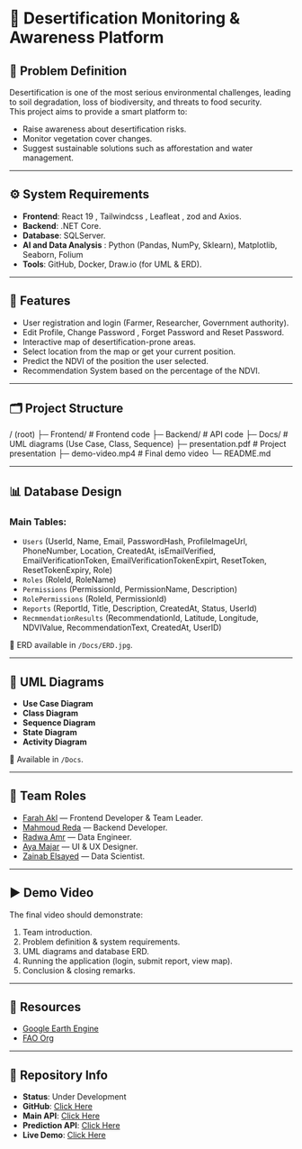# 🌱 Desertification Monitoring & Awareness Platform

## 📝 Problem Definition

Desertification is one of the most serious environmental challenges, leading to soil degradation, loss of biodiversity, and threats to food security.  
This project aims to provide a smart platform to:

- Raise awareness about desertification risks.
- Monitor vegetation cover changes.
- Suggest sustainable solutions such as afforestation and water management.

---

## ⚙️ System Requirements

- **Frontend**: React 19 , Tailwindcss , Leafleat , zod and Axios.
- **Backend**: .NET Core.
- **Database**: SQLServer.
- **AI and Data Analysis** : Python (Pandas, NumPy, Sklearn), Matplotlib, Seaborn, Folium
- **Tools**: GitHub, Docker, Draw.io (for UML & ERD).

---

## 🚀 Features

- User registration and login (Farmer, Researcher, Government authority).
- Edit Profile, Change Password , Forget Password and Reset Password.
- Interactive map of desertification-prone areas.
- Select location from the map or get your current position.
- Predict the NDVI of the position the user selected.
- Recommendation System based on the percentage of the NDVI.

---

## 🗂️ Project Structure

/ (root)
├─ Frontend/ # Frontend code
├─ Backend/ # API code
├─ Docs/ # UML diagrams (Use Case, Class, Sequence)
├─ presentation.pdf # Project presentation
├─ demo-video.mp4 # Final demo video
└─ README.md

---

## 📊 Database Design

### Main Tables:

- `Users` (UserId, Name, Email, PasswordHash, ProfileImageUrl, PhoneNumber, Location, CreatedAt, isEmailVerified, EmailVerificationToken, EmailVerificationTokenExpirt, ResetToken, ResetTokenExpiry, Role)
- `Roles` (RoleId, RoleName)
- `Permissions` (PermissionId, PermissionName, Description)
- `RolePermissions` (RoleId, PermissionId)
- `Reports` (ReportId, Title, Description, CreatedAt, Status, UserId)
- `RecmmendationResults` (RecommendationId, Latitude, Longitude, NDVIValue, RecommendationText, CreatedAt, UserID)

📌 ERD available in `/Docs/ERD.jpg`.

---

## 📐 UML Diagrams

- **Use Case Diagram**
- **Class Diagram**
- **Sequence Diagram**
- **State Diagram**
- **Activity Diagram**

📌 Available in `/Docs`.

---

## 👥 Team Roles

- [Farah Akl](https://www.linkedin.com/in/farahakl) — Frontend Developer & Team Leader.
- [Mahmoud Reda](https://www.linkedin.com/in/mahmoudreda4424) — Backend Developer.
- [Radwa Amr](https://www.linkedin.com/in/radwa-amr-0b80b02a3/) — Data Engineer.
- [Aya Majar](https://www.linkedin.com/in/aya-majar-278934299/) — UI & UX Designer.
- [Zainab Elsayed](https://www.linkedin.com/in/zainab-el-sayed/) — Data Scientist.

---

## ▶️ Demo Video

The final video should demonstrate:

1. Team introduction.
2. Problem definition & system requirements.
3. UML diagrams and database ERD.
4. Running the application (login, submit report, view map).
5. Conclusion & closing remarks.

---

## 📎 Resources

- [Google Earth Engine](https://developers.google.com/earth-engine/datasets/)
- [FAO Org](https://www.fao.org/soils-portal/data-hub/soil-maps-and-databases/faounesco-soil-map-of-the-world/en/)

---

## 📌 Repository Info

- **Status**: Under Development
- **GitHub**: [Click Here](https://github.com/FarahAkl/Digitopia-Project.git)
- **Main API**: [Click Here](https://greenfootprint.runasp.net/Swagger/index.html)
- **Prediction API**: [Click Here](https://radwaamr1-desertification-api.hf.space/docs#)
- **Live Demo**: [Click Here](https://digitopia-project-seven.vercel.app/)
